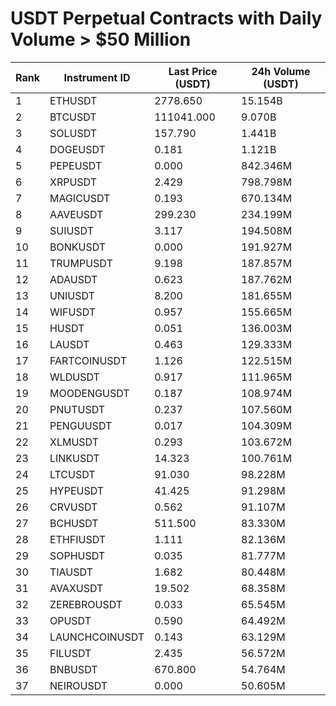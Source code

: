 # USDT Perpetual Contracts with Daily Volume > $50 Million

| Rank | Instrument ID | Last Price (USDT) | 24h Volume (USDT) |
|------|---------------|-------------------|-------------------|
| 1 | ETHUSDT | 2778.650 | 15.154B |
| 2 | BTCUSDT | 111041.000 | 9.070B |
| 3 | SOLUSDT | 157.790 | 1.441B |
| 4 | DOGEUSDT | 0.181 | 1.121B |
| 5 | PEPEUSDT | 0.000 | 842.346M |
| 6 | XRPUSDT | 2.429 | 798.798M |
| 7 | MAGICUSDT | 0.193 | 670.134M |
| 8 | AAVEUSDT | 299.230 | 234.199M |
| 9 | SUIUSDT | 3.117 | 194.508M |
| 10 | BONKUSDT | 0.000 | 191.927M |
| 11 | TRUMPUSDT | 9.198 | 187.857M |
| 12 | ADAUSDT | 0.623 | 187.762M |
| 13 | UNIUSDT | 8.200 | 181.655M |
| 14 | WIFUSDT | 0.957 | 155.665M |
| 15 | HUSDT | 0.051 | 136.003M |
| 16 | LAUSDT | 0.463 | 129.333M |
| 17 | FARTCOINUSDT | 1.126 | 122.515M |
| 18 | WLDUSDT | 0.917 | 111.965M |
| 19 | MOODENGUSDT | 0.187 | 108.974M |
| 20 | PNUTUSDT | 0.237 | 107.560M |
| 21 | PENGUUSDT | 0.017 | 104.309M |
| 22 | XLMUSDT | 0.293 | 103.672M |
| 23 | LINKUSDT | 14.323 | 100.761M |
| 24 | LTCUSDT | 91.030 | 98.228M |
| 25 | HYPEUSDT | 41.425 | 91.298M |
| 26 | CRVUSDT | 0.562 | 91.107M |
| 27 | BCHUSDT | 511.500 | 83.330M |
| 28 | ETHFIUSDT | 1.111 | 82.136M |
| 29 | SOPHUSDT | 0.035 | 81.777M |
| 30 | TIAUSDT | 1.682 | 80.448M |
| 31 | AVAXUSDT | 19.502 | 68.358M |
| 32 | ZEREBROUSDT | 0.033 | 65.545M |
| 33 | OPUSDT | 0.590 | 64.492M |
| 34 | LAUNCHCOINUSDT | 0.143 | 63.129M |
| 35 | FILUSDT | 2.435 | 56.572M |
| 36 | BNBUSDT | 670.800 | 54.764M |
| 37 | NEIROUSDT | 0.000 | 50.605M |
